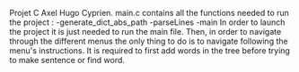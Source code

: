 Projet C 
Axel Hugo Cyprien.
main.c contains all the functions needed to run the project :
-generate_dict_abs_path
-parseLines
-main
 In order to launch the project it is just needed to run the main file. Then, in order to navigate through the different menus the only thing to do is to navigate following the menu's instructions. It is required to first add words in the tree before trying to make sentence or find word.